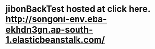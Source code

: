 # jibonBackTest hosted at click here. http://songoni-env.eba-ekhdn3gn.ap-south-1.elasticbeanstalk.com/
